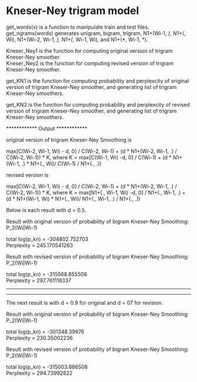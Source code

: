 # Kneser-Ney trigram model


<main functions>

get_words(x) is a function to manipulate train and test files.<br />
get_ngrams(words) generates unigram, bigram, trigram, N1+(Wi-1, *), N1+(*, Wi), N1+(Wi-2, Wi-1, *),
N1+(*, Wi-1, Wi), and N1+(*, Wi-1, *).<br />

Kneser_Ney1 is the function for computing original version of trigram Kneser-Ney smoother.<br /> 
Kneser_Ney2 is the function for computing revised version of trigram Kneser-Ney smoother.<br />

get_KN1 is the function for computing probability and perplexcity of original version of trigram Kneser-Ney smoother,
and generating list of trigram Kneser-Ney smoothers.<br />

get_KN2 is the function for computing probability and perplexcity of revised version of trigram Kneser-Ney smoother,
and generating list of trigram Kneser-Ney smoothers.<br />


************ Output ************

original version of trigram Kneser-Ney Smoothing is

max[C(Wi-2, Wi-1, Wi) - d, 0] / C(Wi-2, Wi-1) + (d * N1+(Wi-2, Wi-1, .) / C(Wi-2, Wi-1)) * K,
where K = max[C(Wi-1, Wi) -d, 0] / C(Wi-1) + (d * N1+(Wi-1, .) * N1+(., Wi)/ C(Wi-1) / N1+(., .))

revised version is

max[C(Wi-2, Wi-1, Wi) - d, 0] / C(Wi-2, Wi-1) + (d * N1+(Wi-2, Wi-1, .) / C(Wi-2, Wi-1)) * K,
where K = max[N1+(., Wi-1, Wi) -d, 0] / N1+(., Wi-1, .) + (d * N1+(Wi-1, Wi) * N1+(., Wi)/ N1+(., Wi-1, .) / N1+(., .))

Below is each result with d = 0.5.

Result with original version of probability of bigram Kneser-Ney Smoothing: P_2(Wi|Wi-1)

total log(p_kn) = -304802.752703<br />
Perplexity      = 245.170541263<br />


Result with revised version of probability of bigram Kneser-Ney Smoothing: P_2(Wi|Wi-1)

total log(p_kn) = -315568.855508<br />
Perplexity      = 297.761118337<br />

-----------------------------------------------------------------------------------------------
-----------------------------------------------------------------------------------------------


The next result is with d = 0.9 for original and d = 07 for revision.

Result with original version of probability of bigram Kneser-Ney Smoothing: P_2(Wi|Wi-1)

total log(p_kn) = -301348.39976<br />
Perplexity      = 230.35002236<br />


Result with revised version of probability of bigram Kneser-Ney Smoothing: P_2(Wi|Wi-1)

total log(p_kn) = -315003.886508<br />
Perplexity      = 294.73992822<br />

